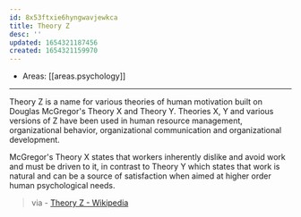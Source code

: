```yaml
---
id: 8x53ftxie6hyngwavjewkca
title: Theory Z
desc: ''
updated: 1654321187456
created: 1654321159970
---
```


- Areas: [[areas.psychology]]

---

Theory Z is a name for various theories of human motivation built on Douglas McGregor's Theory X and Theory Y. Theories X, Y and various versions of Z have been used in human resource management, organizational behavior, organizational communication and organizational development.

McGregor's Theory X states that workers inherently dislike and avoid work and must be driven to it, in contrast to Theory Y which states that work is natural and can be a source of satisfaction when aimed at higher order human psychological needs.

> via - [Theory Z - Wikipedia](https://en.wikipedia.org/wiki/Theory_Z)
